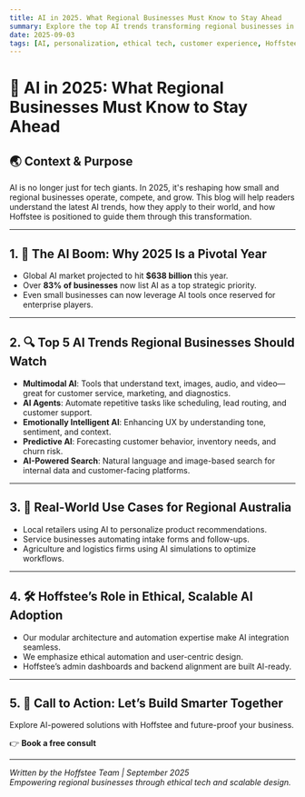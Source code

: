 ```yaml
---
title: AI in 2025. What Regional Businesses Must Know to Stay Ahead
summary: Explore the top AI trends transforming regional businesses in 2025—from multimodal tools to predictive analytics—and how Hoffstee empowers ethical, scalable adoption.
date: 2025-09-03
tags: [AI, personalization, ethical tech, customer experience, Hoffstee]
---
```



# 🧠 AI in 2025: What Regional Businesses Must Know to Stay Ahead

## 🌏 Context & Purpose

AI is no longer just for tech giants. In 2025, it's reshaping how small and regional businesses operate, compete, and grow. This blog will help readers understand the latest AI trends, how they apply to their world, and how Hoffstee is positioned to guide them through this transformation.

---

## 1. 🚀 The AI Boom: Why 2025 Is a Pivotal Year

- Global AI market projected to hit **$638 billion** this year.
- Over **83% of businesses** now list AI as a top strategic priority.
- Even small businesses can now leverage AI tools once reserved for enterprise players.

---

## 2. 🔍 Top 5 AI Trends Regional Businesses Should Watch

- **Multimodal AI**: Tools that understand text, images, audio, and video—great for customer service, marketing, and diagnostics.
- **AI Agents**: Automate repetitive tasks like scheduling, lead routing, and customer support.
- **Emotionally Intelligent AI**: Enhancing UX by understanding tone, sentiment, and context.
- **Predictive AI**: Forecasting customer behavior, inventory needs, and churn risk.
- **AI-Powered Search**: Natural language and image-based search for internal data and customer-facing platforms.

---

## 3. 🌾 Real-World Use Cases for Regional Australia

- Local retailers using AI to personalize product recommendations.
- Service businesses automating intake forms and follow-ups.
- Agriculture and logistics firms using AI simulations to optimize workflows.

---

## 4. 🛠️ Hoffstee’s Role in Ethical, Scalable AI Adoption

- Our modular architecture and automation expertise make AI integration seamless.
- We emphasize ethical automation and user-centric design.
- Hoffstee’s admin dashboards and backend alignment are built AI-ready.

---

## 5. 📣 Call to Action: Let’s Build Smarter Together

Explore AI-powered solutions with Hoffstee and future-proof your business.

👉 **Book a free consult** 

---

*Written by the Hoffstee Team | September 2025*  
*Empowering regional businesses through ethical tech and scalable design.*